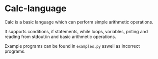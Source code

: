 # Calc-language
Calc is a basic language which can perform simple arithmetic operations.

It supports conditions, if statements, while loops, variables, priting and reading from stdout/in and basic arithmetic operations.

Example programs can be found in `examples.py` aswell as incorrect programs.
